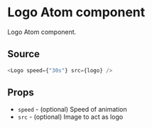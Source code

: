 # Logo Atom component

Logo Atom component.

## Source

```js
<Logo speed={"30s"} src={logo} />
```

## Props

- `speed` - (optional) Speed of animation
- `src` - (optional) Image to act as logo
